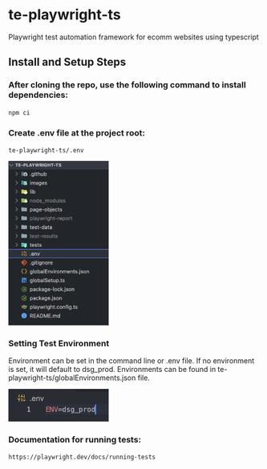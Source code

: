 # te-playwright-ts

Playwright test automation framework for ecomm websites using typescript

## Install and Setup Steps

### After cloning the repo, use the following command to install dependencies:

    npm ci


### Create .env file at the project root:

    te-playwright-ts/.env
<img src="images/image.png" alt="text" width="200"/>


### Setting Test Environment

Environment can be set in the command line or .env file.  If no environment is set, it will default to dsg_prod. Environments can be found in te-playwright-ts/globalEnvironments.json file.

<img src="images/image2.png" alt="text" width="200"/>


### Documentation for running tests:

    https://playwright.dev/docs/running-tests
